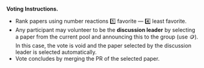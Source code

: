 **Voting Instructions.**
- Rank papers using number reactions :one: favorite — :four: least favorite.
- Any participant may volunteer to be the **discussion leader** by selecting a paper from the current pool and announcing this to the group (use :coin:). In this case, the vote is void and the paper selected by the discussion leader is selected automatically.
- Vote concludes by merging the PR of the selected paper.